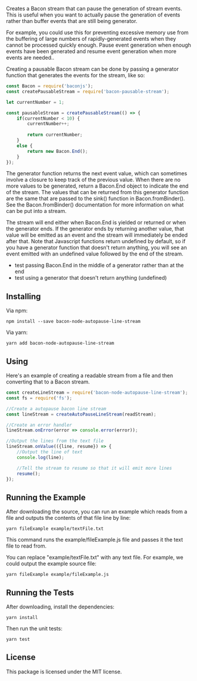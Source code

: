 Creates a Bacon stream that can pause the generation of stream events. This is useful when you want to actually pause the generation of events rather than buffer events that are still being generator.

For example, you could use this for preventing excessive memory use from the buffering of large numbers of rapidly-generated events when they cannot be processed quickly enough. Pause event generation when enough events have been generated and resume event generation when more events are needed..

Creating a pausable Bacon stream can be done by passing a generator function that generates the
events for the stream, like so:

```javascript
const Bacon = require('baconjs');
const createPausableStream = require('bacon-pausable-stream');

let currentNumber = 1;

const pausableStream = createPausableStream(() => {
	if(currentNumber < 10) {
		currentNumber++;
		
		return currentNumber;
	}
	else {
		return new Bacon.End();
	}
});
```

The generator function returns the next event value, which can sometimes involve a closure to keep track of the previous value. When there are no more values to be generated, return a Bacon.End object to indicate the end of the stream. The values that can be returned from this generator function are the same that are passed to the sink() function in Bacon.fromBinder(). See the Bacon.fromBinder() documentation for more information on what can be put into a stream.

The stream will end either when Bacon.End is yielded or returned or when the generator ends. If the generator ends by returning another value, that value will be emitted as an event and the stream will immediately be ended after that. Note that Javascript functions return undefined by default, so if you have a generator function that doesn't return anything, you will see an event emitted with an undefined value followed by the end of the stream.


- test passing Bacon.End in the middle of a generator rather than at the end
- test using a generator that doesn't return anything (undefined)


## Installing

Via npm:

```
npm install --save bacon-node-autopause-line-stream
```

Via yarn:

```
yarn add bacon-node-autopause-line-stream
```

## Using

Here's an example of creating a readable stream from a file and then converting that to a Bacon stream.

```javascript
const createLineStream = require('bacon-node-autopause-line-stream');
const fs = require('fs');

//Create a autopause bacon line stream
const lineStream = createAutoPauseLineStream(readStream);

//Create an error handler
lineStream.onError(error => console.error(error));

//Output the lines from the text file
lineStream.onValue(({line, resume}) => {
	//Output the line of text
	console.log(line);

	//Tell the stream to resume so that it will emit more lines
	resume();
});
```

## Running the Example

After downloading the source, you can run an example which reads from a file and outputs the contents of that file line by line:

```
yarn fileExample example/textFile.txt
```

This command runs the example/fileExample.js file and passes it the text file to read from.

You can replace "example/textFile.txt" with any text file. For example, we could output the example source file:

```
yarn fileExample example/fileExample.js
```

## Running the Tests

After downloading, install the dependencies:

```yarn install```


Then run the unit tests:

 ```yarn test```

## License

This package is licensed under the MIT license.